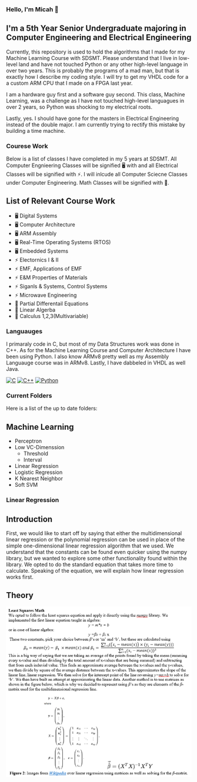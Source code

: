 ### Hello, I'm Micah 👋

## I'm a 5th Year Senior Undergraduate majoring in Computer Engineering and Electrical Engineering 
Currently, this repository is used to hold the algorithms that I made for my Machine Learning Course with SDSMT. Please understand that I live in low-level land and have not touched Python or any other high-level language in over two years. This is probably the programs of a mad man, but that is exactly how I describe my coding style. I will try to get my VHDL code for a a custom ARM CPU that I made on a FPGA last year. 

I am a hardware guy first and a software guy second. This class, Machine Learning, was a challenge as I have not touched high-level languagues in over 2 years, so Python was shocking to my electrical roots. 

Lastly, yes. I should have gone for the masters in Electrical Engineering instead of the double major. I am currently trying to rectify this mistake by building a time machine. 

### Courese Work
Below is a list of classes I have completed in my 5 years at SDSMT. All Computer Engnieering Classes will be signified 🖥️ with and all Electrical Classes will be signified with ⚡. I will inlcude all Computer Sciecne Classes under Computer Engineering. Math Classes will be signified with 🧮. 

## List of Relevant Course Work
- 🖥️ Digital Systems
- 🖥️ Computer Architecture 
- 🖥️ ARM Assembly 
- 🖥️ Real-Time Operating Systems (RTOS)
- 🖥️ Embedded Systems
- ⚡ Electornics I & II 
- ⚡ EMF, Applications of EMF
- ⚡ E&M Properties of Materials
- ⚡ Siganls & Systems, Control Systems
- ⚡ Microwave Engineering
- 🧮 Partial Differentail Equations
- 🧮 Linear Algerba
- 🧮 Calculus 1,2,3(Multivariable)

### Languauges
I primaraly code in C, but most of my Data Structures work was done in C++. As for the Machine Learning Course and Computer Architecture I have been using Python. I also know ARMv8 pretty well as my Assembly Languauge course was in ARMv8. Lastly, I have dabbeled in VHDL as well Java. 

[![C](https://i.imgur.com/zINUxVf.png)](https://en.wikipedia.org/wiki/C_(programming_language))
[![C++](https://i.imgur.com/Ao2P8iG.png)](https://isocpp.org/)
[![Python](https://github.com/jalbertsr/logo-badge-images/blob/master/img/rsz_python.png?raw=true)](https://www.python.org/)

### Current Folders
Here is a list of the up to date folders: 
## Machine Learning 
- Perceptron
- Low VC-Dimenssion
  - Threshold 
  - Interval
- Linear Regression 
- Logistic Regression
- K Nearest Neighbor 
- Soft SVM
### Linear Regression 

## Introduction
First, we would like to start off by saying that either the multidimensional linear regression or the polynomial regression can be used in place of the simple one-dimensional linear regression algorithm that we used. We understand that the constants can be found even quicker using the numpy library, but we wanted to explore some other functionality found within the library. We opted to do the standard equation that takes more time to calculate.  Speaking of the equation, we will explain how linear regression works first. 

## Theory
![](images/theoryLinear.png)
